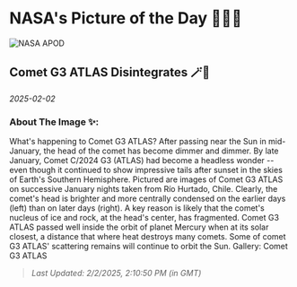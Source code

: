 
# NASA's Picture of the Day 🧑‍🚀💫

  ![NASA APOD](https://apod.nasa.gov/apod/image/2502/AtlasDisintegrating_Majzik_3600.jpg)
  
  ## Comet G3 ATLAS Disintegrates 🪄🌌
  
  _2025-02-02_
  
  ### About The Image ✨: 
  
  What's happening to Comet G3 ATLAS? After passing near the Sun in mid-January, the head of the comet has become dimmer and dimmer. By late January, Comet C/2024 G3 (ATLAS) had become a headless wonder -- even though it continued to show impressive tails after sunset in the skies of Earth's Southern Hemisphere. Pictured are images of Comet G3 ATLAS on successive January nights taken from Río Hurtado, Chile. Clearly, the comet's head is brighter and more centrally condensed on the earlier days (left) than on later days (right).  A key reason is likely that the comet's nucleus of ice and rock, at the head's center, has fragmented. Comet G3 ATLAS passed well inside the orbit of planet Mercury when at its solar closest, a distance that where heat destroys many comets.  Some of comet G3 ATLAS' scattering remains will continue to orbit the Sun.   Gallery: Comet G3 ATLAS
  
  
  
  > _Last Updated: 2/2/2025, 2:10:50 PM (in GMT)_
  